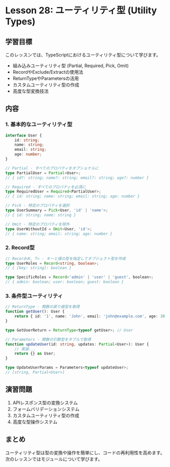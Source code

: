 # Lesson 28: ユーティリティ型 (Utility Types)

## 学習目標
このレッスンでは、TypeScriptにおけるユーティリティ型について学びます。

- 組み込みユーティリティ型 (Partial, Required, Pick, Omit)
- RecordやExclude/Extractの使用法
- ReturnTypeやParametersの活用
- カスタムユーティリティ型の作成
- 高度な型変換技法

## 内容

### 1. 基本的なユーティリティ型

```typescript
interface User {
    id: string;
    name: string;
    email: string;
    age: number;
}

// Partial - すべてのプロパティをオプショナルに
type PartialUser = Partial<User>;
// { id?: string; name?: string; email?: string; age?: number }

// Required - すべてのプロパティを必須に
type RequiredUser = Required<PartialUser>;
// { id: string; name: string; email: string; age: number }

// Pick - 特定のプロパティを選択
type UserSummary = Pick<User, 'id' | 'name'>;
// { id: string; name: string }

// Omit - 特定のプロパティを除外
type UserWithoutId = Omit<User, 'id'>;
// { name: string; email: string; age: number }
```

### 2. Record型

```typescript
// Record<K, T> - キーと値の型を指定してオブジェクト型を作成
type UserRoles = Record<string, boolean>;
// { [key: string]: boolean }

type SpecificRoles = Record<'admin' | 'user' | 'guest', boolean>;
// { admin: boolean; user: boolean; guest: boolean }
```

### 3. 条件型ユーティリティ

```typescript
// ReturnType - 関数の戻り値型を取得
function getUser(): User {
    return { id: '1', name: 'John', email: 'john@example.com', age: 30 };
}

type GetUserReturn = ReturnType<typeof getUser>; // User

// Parameters - 関数の引数型をタプルで取得
function updateUser(id: string, updates: Partial<User>): User {
    // 実装...
    return {} as User;
}

type UpdateUserParams = Parameters<typeof updateUser>;
// [string, Partial<User>]
```

## 演習問題

1. APIレスポンス型の変換システム
2. フォームバリデーションシステム
3. カスタムユーティリティ型の作成
4. 高度な型操作システム

## まとめ

ユーティリティ型は型の変換や操作を簡単にし、コードの再利用性を高めます。次のレッスンではモジュールについて学びます。
